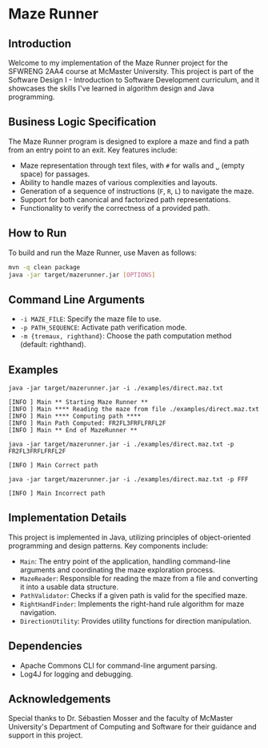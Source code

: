 # Maze Runner

## Introduction

Welcome to my implementation of the Maze Runner project for the SFWRENG 2AA4 course at McMaster University. This project is part of the Software Design I - Introduction to Software Development curriculum, and it showcases the skills I've learned in algorithm design and Java programming.

## Business Logic Specification

The Maze Runner program is designed to explore a maze and find a path from an entry point to an exit. Key features include:

- Maze representation through text files, with `#` for walls and `␣` (empty space) for passages.
- Ability to handle mazes of various complexities and layouts.
- Generation of a sequence of instructions (`F`, `R`, `L`) to navigate the maze.
- Support for both canonical and factorized path representations.
- Functionality to verify the correctness of a provided path.

## How to Run

To build and run the Maze Runner, use Maven as follows:

```bash
mvn -q clean package
java -jar target/mazerunner.jar [OPTIONS]
```

## Command Line Arguments

- `-i MAZE_FILE`: Specify the maze file to use.
- `-p PATH_SEQUENCE`: Activate path verification mode.
- `-m {tremaux, righthand}`: Choose the path computation method (default: righthand).

## Examples
```
java -jar target/mazerunner.jar -i ./examples/direct.maz.txt

[INFO ] Main ** Starting Maze Runner **
[INFO ] Main **** Reading the maze from file ./examples/direct.maz.txt
[INFO ] Main **** Computing path ****
[INFO ] Main Path Computed: FR2FL3FRFLFRFL2F
[INFO ] Main ** End of MazeRunner **
```
```
java -jar target/mazerunner.jar -i ./examples/direct.maz.txt -p FR2FL3FRFLFRFL2F

[INFO ] Main Correct path
```
```
java -jar target/mazerunner.jar -i ./examples/direct.maz.txt -p FFF

[INFO ] Main Incorrect path
```

## Implementation Details

This project is implemented in Java, utilizing principles of object-oriented programming and design patterns. Key components include:

- `Main`: The entry point of the application, handling command-line arguments and coordinating the maze exploration process.
- `MazeReader`: Responsible for reading the maze from a file and converting it into a usable data structure.
- `PathValidator`: Checks if a given path is valid for the specified maze.
- `RightHandFinder`: Implements the right-hand rule algorithm for maze navigation.
- `DirectionUtility`: Provides utility functions for direction manipulation.

## Dependencies

- Apache Commons CLI for command-line argument parsing.
- Log4J for logging and debugging.

## Acknowledgements

Special thanks to Dr. Sébastien Mosser and the faculty of McMaster University's Department of Computing and Software for their guidance and support in this project.